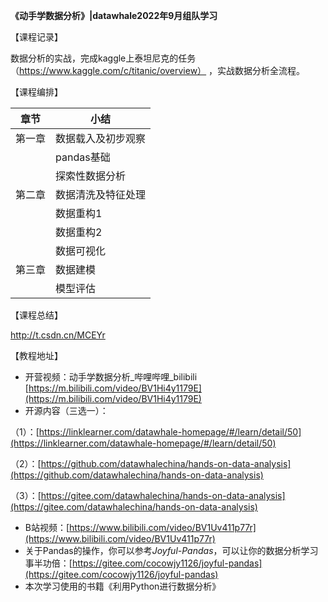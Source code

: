 **《动手学数据分析》|datawhale2022年9月组队学习**

【课程记录】

数据分析的实战，完成kaggle上泰坦尼克的任务（https://www.kaggle.com/c/titanic/overview） ，实战数据分析全流程。

【课程编排】

| 章节 | 小结 |
| --- | --- |
| 第一章 | 数据载入及初步观察 |
|  | pandas基础 |
|  | 探索性数据分析 |
| 第二章 | 数据清洗及特征处理 |
|   | 数据重构1 |
|  | 数据重构2 |
|  | 数据可视化 |
| 第三章 | 数据建模 |
|   | 模型评估 |

【课程总结】

http://t.csdn.cn/MCEYr

【教程地址】
- 开营视频：动手学数据分析_哔哩哔哩_bilibili
[https://m.bilibili.com/video/BV1Hi4y1179E](https://m.bilibili.com/video/BV1Hi4y1179E)
- 开源内容（三选一）：

（1）：[https://linklearner.com/datawhale-homepage/#/learn/detail/50](https://linklearner.com/datawhale-homepage/#/learn/detail/50)

（2）：[https://github.com/datawhalechina/hands-on-data-analysis](https://github.com/datawhalechina/hands-on-data-analysis)

（3）：[https://gitee.com/datawhalechina/hands-on-data-analysis](https://gitee.com/datawhalechina/hands-on-data-analysis)
- B站视频：[https://www.bilibili.com/video/BV1Uv411p77r](https://www.bilibili.com/video/BV1Uv411p77r)
- 关于Pandas的操作，你可以参考*Joyful-Pandas*，可以让你的数据分析学习事半功倍：[https://gitee.com/cocowjy1126/joyful-pandas](https://gitee.com/cocowjy1126/joyful-pandas)
- 本次学习使用的书籍《利用Python进行数据分析》
